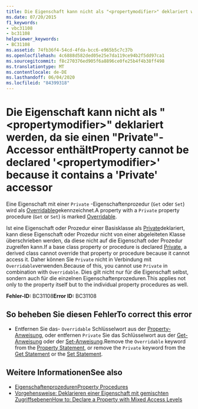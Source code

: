 ```yaml
---
title: Die Eigenschaft kann nicht als "<propertymodifier>" deklariert werden, da sie einen "Private"-Accessor enthält
ms.date: 07/20/2015
f1_keywords:
- vbc31108
- bc31108
helpviewer_keywords:
- BC31108
ms.assetid: 74fb36f4-54cd-4fda-bcc6-e965b5c7c37b
ms.openlocfilehash: 4c6888d582ded05e25e7da119ce94b2f5dd97ca1
ms.sourcegitcommit: f8c270376ed905f6a8896ce0fe25b4f4b38ff498
ms.translationtype: MT
ms.contentlocale: de-DE
ms.lasthandoff: 06/04/2020
ms.locfileid: "84399318"
---
```

# <a name="property-cannot-be-declared-propertymodifier-because-it-contains-a-private-accessor"></a><span data-ttu-id="8d573-102">Die Eigenschaft kann nicht als "\<propertymodifier>" deklariert werden, da sie einen "Private"-Accessor enthält</span><span class="sxs-lookup"><span data-stu-id="8d573-102">Property cannot be declared '\<propertymodifier>' because it contains a 'Private' accessor</span></span>
<span data-ttu-id="8d573-103">Eine Eigenschaft mit einer `Private` -Eigenschaftenprozedur (`Get` oder `Set`) wird als [Overridable](../language-reference/modifiers/overridable.md)gekennzeichnet.</span><span class="sxs-lookup"><span data-stu-id="8d573-103">A property with a `Private` property procedure (`Get` or `Set`) is marked [Overridable](../language-reference/modifiers/overridable.md).</span></span>  
  
 <span data-ttu-id="8d573-104">Ist eine Eigenschaft oder Prozedur einer Basisklasse als [Private](../language-reference/modifiers/private.md)deklariert, kann diese Eigenschaft oder Prozedur nicht von einer abgeleiteten Klasse überschrieben werden, da diese nicht auf die Eigenschaft oder Prozedur zugreifen kann.</span><span class="sxs-lookup"><span data-stu-id="8d573-104">If a base class property or procedure is declared [Private](../language-reference/modifiers/private.md), a derived class cannot override that property or procedure because it cannot access it.</span></span> <span data-ttu-id="8d573-105">Daher können Sie `Private` nicht in Verbindung mit `Overridable`verwenden.</span><span class="sxs-lookup"><span data-stu-id="8d573-105">Because of this, you cannot use `Private` in combination with `Overridable`.</span></span> <span data-ttu-id="8d573-106">Dies gilt nicht nur für die Eigenschaft selbst, sondern auch für die einzelnen Eigenschaftenprozeduren.</span><span class="sxs-lookup"><span data-stu-id="8d573-106">This applies not only to the property itself but to the individual property procedures as well.</span></span>  
  
 <span data-ttu-id="8d573-107">**Fehler-ID:** BC31108</span><span class="sxs-lookup"><span data-stu-id="8d573-107">**Error ID:** BC31108</span></span>  
  
## <a name="to-correct-this-error"></a><span data-ttu-id="8d573-108">So beheben Sie diesen Fehler</span><span class="sxs-lookup"><span data-stu-id="8d573-108">To correct this error</span></span>  
  
- <span data-ttu-id="8d573-109">Entfernen Sie das- `Overridable` Schlüsselwort aus der [Property-Anweisung](../language-reference/statements/property-statement.md), oder entfernen `Private` Sie das Schlüsselwort aus der [Get-Anweisung](../language-reference/statements/get-statement.md) oder der [Set-Anweisung](../language-reference/statements/set-statement.md).</span><span class="sxs-lookup"><span data-stu-id="8d573-109">Remove the `Overridable` keyword from the [Property Statement](../language-reference/statements/property-statement.md), or remove the `Private` keyword from the [Get Statement](../language-reference/statements/get-statement.md) or the [Set Statement](../language-reference/statements/set-statement.md).</span></span>  
  
## <a name="see-also"></a><span data-ttu-id="8d573-110">Weitere Informationen</span><span class="sxs-lookup"><span data-stu-id="8d573-110">See also</span></span>

- [<span data-ttu-id="8d573-111">Eigenschaftenprozeduren</span><span class="sxs-lookup"><span data-stu-id="8d573-111">Property Procedures</span></span>](../programming-guide/language-features/procedures/property-procedures.md)
- [<span data-ttu-id="8d573-112">Vorgehensweise: Deklarieren einer Eigenschaft mit gemischten Zugriffsebenen</span><span class="sxs-lookup"><span data-stu-id="8d573-112">How to: Declare a Property with Mixed Access Levels</span></span>](../programming-guide/language-features/procedures/how-to-declare-a-property-with-mixed-access-levels.md)
